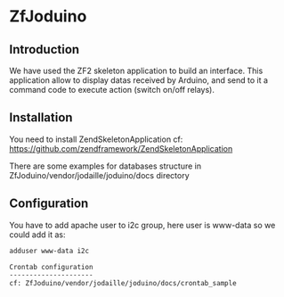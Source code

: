 ZfJoduino
=======================

Introduction
------------
We have used the ZF2 skeleton application to build an interface.
This application allow to display datas received by Arduino,
and send to it a command code to execute action (switch on/off relays).

Installation
------------
You need to install ZendSkeletonApplication
cf: https://github.com/zendframework/ZendSkeletonApplication

There are some examples for databases structure in
ZfJoduino/vendor/jodaille/joduino/docs directory

Configuration
-------------
You have to add apache user to i2c group,
here user is www-data so we could add it as:

```bash
adduser www-data i2c

Crontab configuration
---------------------
cf: ZfJoduino/vendor/jodaille/joduino/docs/crontab_sample
